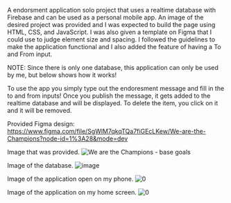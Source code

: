 A endorsment application solo project that uses a realtime database with Firebase and can be used as a personal mobile app. An image of the desired project was provided and I was expected to build the page using HTML, CSS, and JavaScript. I was also given a template on Figma that I could use to judge element size and spacing. I followed the guidelines to make the application functional and I also added the feature of having a To and From input.

NOTE: Since there is only one database, this application can only be used by me, but below shows how it works!

To use the app you simply type out the endoresment message and fill in the to and from inputs! Once you publish the message, it gets added to the realtime database and will be displayed. To delete the item, you click on it and it will be removed.

Provided Figma design: https://www.figma.com/file/SgWlM7qkqTQa7fiGEcLKew/We-are-the-Champions?node-id=1%3A28&mode=dev

Image that was provided.
![We are the Champions - base goals](https://github.com/NickGayda/Frontend-Career-Path/assets/54640052/b6efb602-8171-4bc7-a6a7-ba23f7f28816)

Image of the database.
![image](https://github.com/NickGayda/Frontend-Career-Path/assets/54640052/7912f1ae-a245-46f5-a40f-9aa85fe72e00)

Image of the application open on my phone.
![0](https://github.com/NickGayda/Frontend-Career-Path/assets/54640052/74c9c81b-ca2e-40e0-91ad-025930d4161c)

Image of the application on my home screen.
![0](https://github.com/NickGayda/Frontend-Career-Path/assets/54640052/cabff1a4-26c3-40c4-8981-9896ca6004cc)
